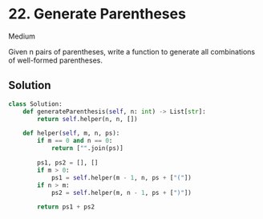# 22. Generate Parentheses

Medium

Given n pairs of parentheses, write a function to generate all combinations of
well-formed parentheses.

## Solution

```python
class Solution:
    def generateParenthesis(self, n: int) -> List[str]:
        return self.helper(n, n, [])

    def helper(self, m, n, ps):
        if m == 0 and n == 0:
            return ["".join(ps)]

        ps1, ps2 = [], []
        if m > 0:
            ps1 = self.helper(m - 1, n, ps + ["("])
        if n > m:
            ps2 = self.helper(m, n - 1, ps + [")"])

        return ps1 + ps2
```
